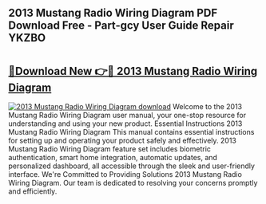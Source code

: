 ## 2013 Mustang Radio Wiring Diagram PDF Download Free - Part-gcy User Guide Repair YKZBO

# <h2><a href="http://dfj360b.blite.top/?on=2013+Mustang+Radio+Wiring+Diagram">🔗Download New 👉🔴 2013 Mustang Radio Wiring Diagram</a></h2>

[![2013 Mustang Radio Wiring Diagram download](https://i.imgur.com/lujVjoI.png)](http://dfj360b.blite.top/?on=2013+Mustang+Radio+Wiring+Diagram)
Welcome to the 2013 Mustang Radio Wiring Diagram user manual, your one-stop resource for understanding and using your new product. Essential Instructions 2013 Mustang Radio Wiring Diagram This manual contains essential instructions for setting up and operating your product safely and effectively. 2013 Mustang Radio Wiring Diagram feature set includes biometric authentication, smart home integration, automatic updates, and personalized dashboard, all accessible through the sleek and user-friendly interface. We're Committed to Providing Solutions 2013 Mustang Radio Wiring Diagram. Our team is dedicated to resolving your concerns promptly and efficiently.
